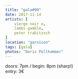 ```yaml
---
title: "gala#99"
date: 2017-11-14
artists: [
    vierge noir e,
    lambs gamble,
    peter trabitzsch
]
location: "garnison"
tags: [gala]
photos: "Doris Pollhammer"
---
```

doors: 7pm / begin: 8pm (sharp!)  
entry: 3€
